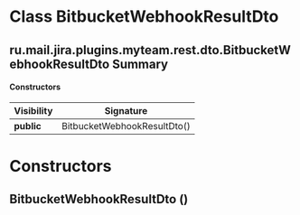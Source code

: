 Class BitbucketWebhookResultDto
===============================
ru.mail.jira.plugins.myteam.rest.dto.BitbucketWebhookResultDto
Summary
-------
#### Constructors
| Visibility | Signature                   |
| ---------- | --------------------------- |
| **public** | BitbucketWebhookResultDto() |

Constructors
============
BitbucketWebhookResultDto ()
----------------------------


